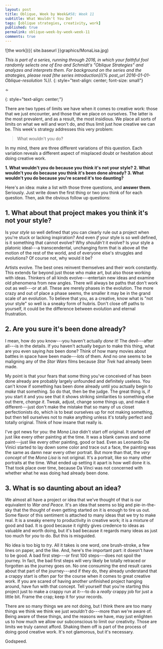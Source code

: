 ```yaml
---
layout: post
title: Oblique, Week by Week&#58; Week 11
subtitle: What Wouldn't You Do?
tags: [oblique strategies, creativity, work]
published: true
permalink: oblique-week-by-week-week-11
comments: true
---
```

![the work]({{ site.baseurl }}graphics/MonaLisa.jpg)

*This is part of a series, running through 2016, in which your faithful fool randomly selects one of Eno and Schmidt's "Oblique Strategies" and analyzes and interprets them. For background on the series and the strategies, please read [the series introduction]({% post_url 2016-01-01-Oblique-resolution %}).*
{: style="text-align: center; font-size: small"}

<p>&homtht;</p>
{: style="text-align: center;"}

There are two types of limits we have when it comes to creative work: those that we just encounter, and those that we place on ourselves. The latter is the most prevalent, and as a result, the most insidious. We place all sorts of limits on what we will and won't do, and thus limit just how creative we can be. This week's strategy addresses this very problem:

>What wouldn't you do?

In my mind, there are three different variations of this question. Each variation reveals a different aspect of misplaced doubt or hesitation about doing creative work.

**1. What wouldn't you do because you think it's not your style?
2. What wouldn't you do because you think it's been done already?
3. What wouldn't you do because you're scared it's too daunting?**

<!--more-->

Here's an idea: make a list with those three questions, and **answer them**. Seriously. Just write down the first thing or two you think of for each question. Then, ask the obvious follow up questions:


## 1. What about that project makes you think it's not your style?

Is your *style* so well defined that you can clearly rule out a project when you're stuck or lacking inspiration? And even *if* your style is so well defined,  is it something that cannot evolve?  Why *shouldn't* it evolve? Is your style a platonic ideal---a transcendental, unchanging form that is above all the motion of the rest of the world, and of everyone else's struggles and evolutions? Of course not, why would it be?

Artists evolve. The best ones reinvent themselves and their work constantly. This extends far beyond just those who make art, but also those working with ideas. Thinkers of all kinds evolve---entertain new ideas and examine old phenomena from new angles. There will always be paths that don't work out as well---or at all. These are merely phases in the evolution. The more crazy and out of place a phase seems, the smaller it may be in the grand scale of an evolution. To believe that you, as a creative, know what is "not your style" so well is a sneaky form of hubris. Don't close off paths to yourself, it could be the difference between evolution and eternal frustration.


## 2. Are you sure it's been done already?

I mean, how do you know---you haven't actually *done* it! The devil---after all---is in the details. If you haven't actually begun to make this thing, what are you even saying *has* been done? Think of how many movies about battles in space have been made---*lots* of them. And no one seems to be maligning any of the *Star Wars* films because *Star Trek* had already been made.

My point is that your fears that some thing you've conceived of has been done already are probably largely unfounded and definitely useless. You can't know if something has been done already until you actually begin to *make* that something. So do that, then be the judge. The great thing is, if you start it and you see that it shows striking similarities to something else out there, *change it*. Tweak, adjust, change some things up, and make it different---just don't make the mistake that so many of us closet perfectionists do, which is to beat ourselves up for not making something, but then tell ourselves not to make anything unless it's totally perfect and totally original. Think of how insane that really is.

I've got news for you: the *Mona Lisa* didn't start off original. It started off just like every other painting at the time. It was a blank canvas and some paint---just like every other painting, good or bad. Even as Leonardo Da Vinici started to lay down some color and trace out a face, the painting was the same as damn near every other portrait. But more than that, the *very concept* of the *Mona Lisa* is not original. It's a portrait, like so many other portraits at the time. What ended up setting it apart is how well done it is. That took place over time, because Da Vinci was not concerned with whether what he was doing had already been done.


## 3. What is so daunting about an idea?

We almost all have a project or idea that we've thought of that is our equivalent to *War and Peace*. It's an idea that seems so big and pie-in-the-sky that the thought of even getting started on it is enough to tire us out. Some flavor of this sentiment is attached to many ideas that we try to make real. It is a sneaky enemy to productivity in creative work; it is a mixture of good and bad. It is good because it rightly gives credence to ideas as valuable and worth doing, but it's bad because it regards many ideas as just too much for *you* to do. But this is misguided.

No idea is too big to *try*. All it takes is one word, one brush-stroke, a few lines on paper, and the like. And, here's the important part: it doesn't have to be good. A bad first step---or first 100 steps---does not spoil the journey. In fact, the bad first steps will very likely be totally retraced or forgotten as the journey goes on. No one consuming the end result cares about that part of the journey---and if they do, they already understand that a crappy start is often par for the course when it comes to great creative work. If you are scared of having another unfinished project hanging around, have fun with that concept. Tell yourself that you're starting this project just to make a crappy run at it---to do a *really* crappy job for just a little bit. Frame the crap; keep it for your records.

There are so many things we are not doing, but I think there are too many things we think we think we just *wouldn't* do---more than we're aware of. Being aware of these things, and the reasons we have, may just enlighten us to how much we allow our subconscious to limit our creativity. Those are limits we truly cannot afford. Shaking them off is part of the process of doing good creative work. It's not glamorous, but it's necessary.

Godspeed.
